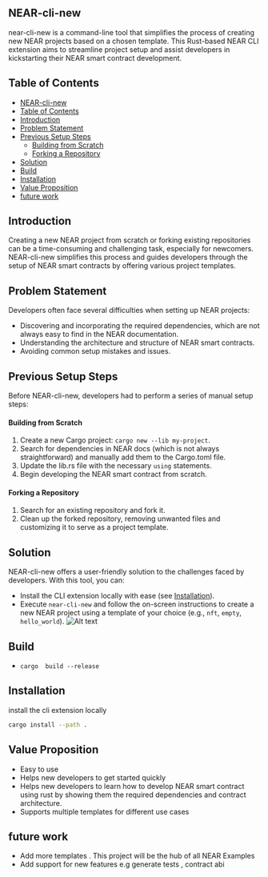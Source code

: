 ## NEAR-cli-new
near-cli-new is a command-line tool that simplifies the process of creating new NEAR projects based on a chosen template. This Rust-based NEAR CLI extension aims to streamline project setup and assist developers in kickstarting their NEAR smart contract development.


## Table of Contents

- [NEAR-cli-new](#near-cli-new)
- [Table of Contents](#table-of-contents)
- [Introduction](#introduction)
- [Problem Statement](#problem-statement)
- [Previous Setup Steps](#previous-setup-steps)
    - [Building from Scratch](#building-from-scratch)
    - [Forking a Repository](#forking-a-repository)
- [Solution](#solution)
- [Build](#build)
- [Installation](#installation)
- [Value Proposition](#value-proposition)
- [future work](#future-work)

## Introduction

Creating a new NEAR project from scratch or forking existing repositories can be a time-consuming and challenging task, especially for newcomers. NEAR-cli-new simplifies this process and guides developers through the setup of NEAR smart contracts by offering various project templates.

## Problem Statement

Developers often face several difficulties when setting up NEAR projects:

- Discovering and incorporating the required dependencies, which are not always easy to find in the NEAR documentation.
- Understanding the architecture and structure of NEAR smart contracts.
- Avoiding common setup mistakes and issues.

## Previous Setup Steps

Before NEAR-cli-new, developers had to perform a series of manual setup steps:

#### Building from Scratch

1. Create a new Cargo project: `cargo new --lib my-project`.
2. Search for dependencies in NEAR docs (which is not always straightforward) and manually add them to the Cargo.toml file.
3. Update the lib.rs file with the necessary `using` statements.
4. Begin developing the NEAR smart contract from scratch.

#### Forking a Repository

1. Search for an existing repository and fork it.
2. Clean up the forked repository, removing unwanted files and customizing it to serve as a project template.

## Solution

NEAR-cli-new offers a user-friendly solution to the challenges faced by developers. With this tool, you can:

- Install the CLI extension locally with ease (see [Installation](#installation)).
- Execute `near-cli-new` and follow the on-screen instructions to create a new NEAR project using a template of your choice (e.g., `nft`, `empty`, `hello_world`).
  ![Alt text](demo.gif)

## Build 
- `cargo  build --release`

## Installation
install the cli extension locally 
```bash
cargo install --path .
```
## Value Proposition
- Easy to use
- Helps new developers to get started quickly
- Helps new developers to learn how to develop NEAR smart contract using rust by showing them the required dependencies and contract architecture.
- Supports multiple templates for different use cases


## future work
- Add more templates . This project will be the hub of all NEAR Examples
- Add support for new features e.g generate tests , contract abi 


